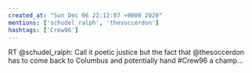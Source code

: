 ```yaml
---
created_at: "Sun Dec 06 22:12:07 +0000 2020"
mentions: ['schudel_ralph', 'thesoccerdon']
hashtags: ['Crew96']
---
```


RT @schudel_ralph: Call it poetic justice but the fact that @thesoccerdon has to come back to Columbus and potentially hand #Crew96 a champ…